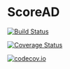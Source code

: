 # ScoreAD

[![Build Status](https://travis-ci.org/tpapp/ScoreAD.jl.svg?branch=master)](https://travis-ci.org/tpapp/ScoreAD.jl)

[![Coverage Status](https://coveralls.io/repos/tpapp/ScoreAD.jl/badge.svg?branch=master&service=github)](https://coveralls.io/github/tpapp/ScoreAD.jl?branch=master)

[![codecov.io](http://codecov.io/github/tpapp/ScoreAD.jl/coverage.svg?branch=master)](http://codecov.io/github/tpapp/ScoreAD.jl?branch=master)
